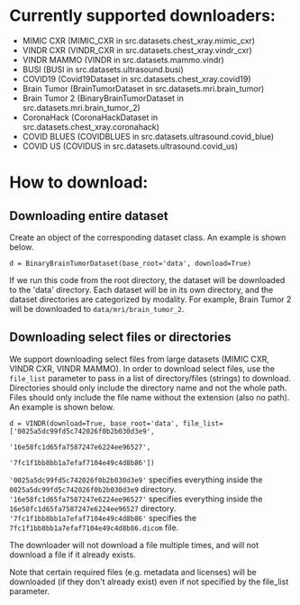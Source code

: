 # Currently supported downloaders:
- MIMIC CXR (MIMIC_CXR in src.datasets.chest_xray.mimic_cxr)
- VINDR CXR (VINDR_CXR in src.datasets.chest_xray.vindr_cxr)
- VINDR MAMMO (VINDR in src.datasets.mammo.vindr)
- BUSI (BUSI in src.datasets.ultrasound.busi)
- COVID19 (Covid19Dataset in src.datasets.chest_xray.covid19)
- Brain Tumor (BrainTumorDataset in src.datasets.mri.brain_tumor)
- Brain Tumor 2 (BinaryBrainTumorDataset in src.datasets.mri.brain_tumor_2)
- CoronaHack (CoronaHackDataset in src.datasets.chest_xray.coronahack)
- COVID BLUES (COVIDBLUES in src.datasets.ultrasound.covid_blue)
- COVID US (COVIDUS in src.datasets.ultrasound.covid_us)
# How to download:
## Downloading entire dataset
Create an object of the corresponding dataset class. An example is shown below.
```
d = BinaryBrainTumorDataset(base_root='data', download=True)
```
If we run this code from the root directory, the dataset will be downloaded to the 'data' directory.
Each dataset will be in its own directory, and the dataset directories are categorized by modality.
For example, Brain Tumor 2 will be downloaded to `data/mri/brain_tumor_2`.

## Downloading select files or directories
We support downloading select files from large datasets (MIMIC CXR, VINDR CXR, VINDR MAMMO).
In order to download select files, use the `file_list` parameter to pass in a list of directory/files (strings) to download.
Directories should only include the directory name and not the whole path.
Files should only include the file name without the extension (also no path). An example is shown below.
```
d = VINDR(download=True, base_root='data', file_list=['0025a5dc99fd5c742026f0b2b030d3e9',
                                                '16e58fc1d65fa7587247e6224ee96527',
                                                '7fc1f1bb8bb1a7efaf7104e49c4d8b86'])
```
`'0025a5dc99fd5c742026f0b2b030d3e9'` specifies everything inside the `0025a5dc99fd5c742026f0b2b030d3e9` directory.
`'16e58fc1d65fa7587247e6224ee96527'` specifies everything inside the `16e58fc1d65fa7587247e6224ee96527` directory.
`'7fc1f1bb8bb1a7efaf7104e49c4d8b86'` specifies the `7fc1f1bb8bb1a7efaf7104e49c4d8b86.dicom` file.

The downloader will not download a file multiple times, and will not download a file if it already exists.

Note that certain required files (e.g. metadata and licenses) will be downloaded (if they don't already exist)
even if not specified by the file_list parameter.
